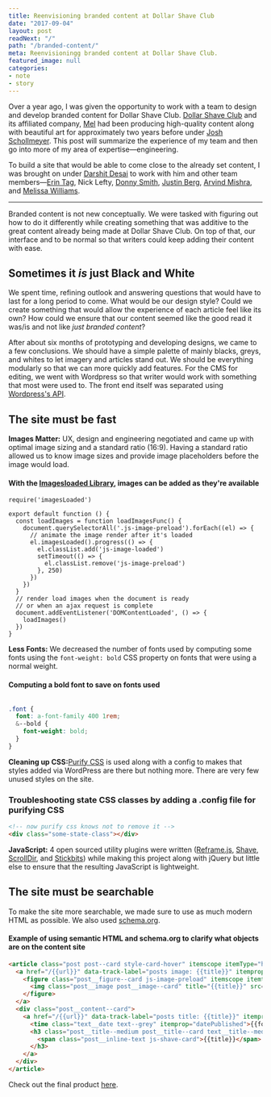 ```yaml
---
title: Reenvisioning branded content at Dollar Shave Club
date: "2017-09-04"
layout: post
readNext: "/"
path: "/branded-content/"
meta: Reenvisioningg branded content at Dollar Shave Club.
featured_image: null
categories:
- note
- story
---
```


Over a year ago, I was given the opportunity to work with a team to design and develop branded content for Dollar Shave Club. [Dollar Shave Club](https://www.dollarshaveclub.com) and its affiliated company, [Mel](https://melmagazine.com/) had been producing high-quality content along with beautiful art for approximately two years before under [Josh Schollmeyer](https://www.linkedin.com/in/jschollmeyer/). This post will summarize the experience of my team and then go into more of my area of expertise—engineering.


To build a site that would be able to come close to the already set content, I was brought on under [Darshit Desai](https://www.linkedin.com/in/darshitdesai/) to work with him and other team members—[Erin Tag](https://www.linkedin.com/in/erin-taj-12596946/), Nick Lefty, [Donny Smith](https://www.linkedin.com/in/donnysmith/), [Justin Berg](https://www.linkedin.com/in/justin-berg-93722b2/), [Arvind Mishra](https://www.linkedin.com/in/arvindmishra1/), and [Melissa Williams](https://www.linkedin.com/in/melwilms/).


----

Branded content is not new conceptually. We were tasked with figuring out how to do it differently while creating something that was additive to the great content already being made at Dollar Shave Club. On top of that, our interface and to be normal so that writers could keep adding their content with ease.

## Sometimes it _is_ just Black and White

We spent time, refining outlook and answering questions that would have to last for a long period to come. What would be our design style? Could we create something that would allow the experience of each article feel like its own? How could we ensure that our content seemed like the good read it was/is and not like _just branded content_?

After about six months of prototyping and developing designs, we came to a few conclusions. We should have a simple palette of mainly blacks, greys, and whites to let imagery and articles stand out. We should be everything modularly so that we can more quickly add features. For the CMS for editing, we went with Wordpress so that writer would work with something that most were used to. The front end itself was separated using [Wordpress's API](https://wordpress.org/plugins/rest-api/). 

## The site must be fast

**Images Matter:** UX, design and engineering negotiated and came up with optimal image sizing and a standard ratio (16:9). Having a standard ratio allowed us to know image sizes and provide image placeholders before the image would load. 

#### With the [Imagesloaded Library](https://github.com/desandro/imagesloaded), images can be added as they're available
```
require('imagesLoaded')

export default function () {
  const loadImages = function loadImagesFunc() {
    document.querySelectorAll('.js-image-preload').forEach((el) => {
      // animate the image render after it's loaded
      el.imagesLoaded().progress(() => {
        el.classList.add('js-image-loaded')
        setTimeout(() => {
          el.classList.remove('js-image-preload')
        }, 250)
      })
    })
  }
  // render load images when the document is ready
  // or when an ajax request is complete
  document.addEventListener('DOMContentLoaded', () => {
    loadImages()
  })
}

```


**Less Fonts:** We decreased the number of fonts used by computing some fonts using the `font-weight: bold` CSS property on fonts that were using a normal weight. 

#### Computing a bold font to save on fonts used

```css

.font {
  font: a-font-family 400 1rem;
  &--bold {
    font-weight: bold;
  }
}

```

**Cleaning up CSS:**[Purify CSS](https://github.com/purifycss/purifycss) is used along with a config to makes that styles added via WordPress are there but nothing more. There are very few unused styles on the site. 

### Troubleshooting state CSS classes by adding a .config file for purifying CSS

```html
<!-- now purify css knows not to remove it -->
<div class="some-state-class"></div>
```

**JavaScript:** 4 open sourced utility plugins were written ([Reframe.js](https://github.com/dollarshaveclub/reframe.js), [Shave](https://github.com/dollarshaveclub/shave), [ScrollDir](https://github.com/dollarshaveclub/scrolldir), and [Stickbits](https://github.com/dollarshaveclub/stickybits)) while making this project along with jQuery but little else to ensure that the resulting JavaScript is lightweight.

## The site must be searchable 

To make the site more searchable, we made sure to use as much modern HTML as possible. We also used [schema.org](http://schema.org/).

#### Example of using semantic HTML and schema.org to clarify what objects are on the content site

```html
<article class="post post--card style-card-hover" itemscope itemType="http://schema.org/Article">
  <a href="/{{url}}" data-track-label="posts image: {{title}}" itemprop="url">
    <figure class="post__figure--card js-image-preload" itemscope itemtype="http://schema.org/ImageObject">
      <img class="post__image post__image--card" title="{{title}}" src="{{media.small}}" alt="{{title}}" itemprop="contentURL" />
    </figure>
  </a>
  <div class="post__content--card">
    <a href="/{{url}}" data-track-label="posts title: {{title}}" itemprop="url">
      <time class="text__date text--grey" itemprop="datePublished">{{formatted_date}}</time>
      <h3 class="post__title--medium post__title--card text__title--medium" itemprop="headline">
        <span class="post__inline-text js-shave-card">{{title}}</span>
      </h3>
    </a>
  </div>
</article>
```


Check out the final product [here](https://content.dollarshaveclub.com).

